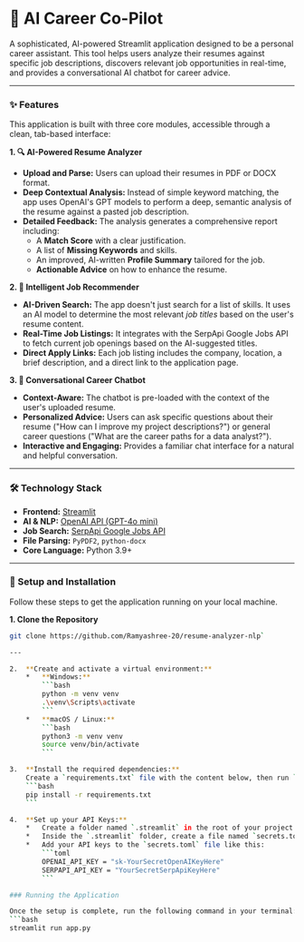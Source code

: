 # 🤖 AI Career Co-Pilot

A sophisticated, AI-powered Streamlit application designed to be a personal career assistant. This tool helps users analyze their resumes against specific job descriptions, discovers relevant job opportunities in real-time, and provides a conversational AI chatbot for career advice.

---

### ✨ Features

This application is built with three core modules, accessible through a clean, tab-based interface:

**1. 🔍 AI-Powered Resume Analyzer**
*   **Upload and Parse:** Users can upload their resumes in PDF or DOCX format.
*   **Deep Contextual Analysis:** Instead of simple keyword matching, the app uses OpenAI's GPT models to perform a deep, semantic analysis of the resume against a pasted job description.
*   **Detailed Feedback:** The analysis generates a comprehensive report including:
    *   A **Match Score** with a clear justification.
    *   A list of **Missing Keywords** and skills.
    *   An improved, AI-written **Profile Summary** tailored for the job.
    *   **Actionable Advice** on how to enhance the resume.

**2. 👔 Intelligent Job Recommender**
*   **AI-Driven Search:** The app doesn't just search for a list of skills. It uses an AI model to determine the most relevant *job titles* based on the user's resume content.
*   **Real-Time Job Listings:** It integrates with the SerpApi Google Jobs API to fetch current job openings based on the AI-suggested titles.
*   **Direct Apply Links:** Each job listing includes the company, location, a brief description, and a direct link to the application page.

**3. 💬 Conversational Career Chatbot**
*   **Context-Aware:** The chatbot is pre-loaded with the context of the user's uploaded resume.
*   **Personalized Advice:** Users can ask specific questions about their resume ("How can I improve my project descriptions?") or general career questions ("What are the career paths for a data analyst?").
*   **Interactive and Engaging:** Provides a familiar chat interface for a natural and helpful conversation.

---

### 🛠️ Technology Stack

*   **Frontend:** [Streamlit](https://streamlit.io/)
*   **AI & NLP:** [OpenAI API (GPT-4o mini)](https://openai.com/)
*   **Job Search:** [SerpApi Google Jobs API](https://serpapi.com/)
*   **File Parsing:** `PyPDF2`, `python-docx`
*   **Core Language:** Python 3.9+

---

### 🚀 Setup and Installation

Follow these steps to get the application running on your local machine.

**1. Clone the Repository**
```bash
git clone https://github.com/Ramyashree-20/resume-analyzer-nlp` 

---

2.  **Create and activate a virtual environment:**
    *   **Windows:**
        ```bash
        python -m venv venv
        .\venv\Scripts\activate
        ```
    *   **macOS / Linux:**
        ```bash
        python3 -m venv venv
        source venv/bin/activate
        ```

3.  **Install the required dependencies:**
    Create a `requirements.txt` file with the content below, then run `pip install -r requirements.txt`.
    ```bash
    pip install -r requirements.txt
    ```

4.  **Set up your API Keys:**
    *   Create a folder named `.streamlit` in the root of your project directory.
    *   Inside the `.streamlit` folder, create a file named `secrets.toml`.
    *   Add your API keys to the `secrets.toml` file like this:
        ```toml
        OPENAI_API_KEY = "sk-YourSecretOpenAIKeyHere"
        SERPAPI_API_KEY = "YourSecretSerpApiKeyHere"
        ```

### Running the Application

Once the setup is complete, run the following command in your terminal:
```bash
streamlit run app.py
